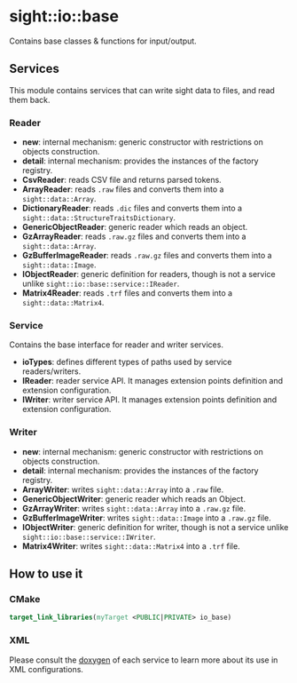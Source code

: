# sight::io::base

Contains base classes & functions for input/output.

## Services

This module contains services that can write sight data to files, and read them back. 


### Reader

- **new**: internal mechanism: generic constructor with restrictions on objects construction.
- **detail**:  internal mechanism: provides the instances of the factory registry.
- **CsvReader**:  reads CSV file and returns parsed tokens.
- **ArrayReader**: reads `.raw` files and converts them into a `sight::data::Array`.
- **DictionaryReader**: reads `.dic` files and converts them into a `sight::data::StructureTraitsDictionary`.
- **GenericObjectReader**: generic reader which reads an object.
- **GzArrayReader**: reads `.raw.gz` files and converts them into a `sight::data::Array`.
- **GzBufferImageReader**: reads `.raw.gz` files and converts them into a `sight::data::Image`.
- **IObjectReader**: generic definition for readers, though is not a service unlike `sight::io::base::service::IReader`.
- **Matrix4Reader**: reads `.trf` files and converts them into a `sight::data::Matrix4`.

### Service

Contains the base interface for reader and writer services. 

- **ioTypes**: defines different types of paths used by service readers/writers.
- **IReader**: reader service API. It manages extension points definition and extension configuration.
- **IWriter**: writer service API. It manages extension points definition and extension configuration.

### Writer

- **new**: internal mechanism: generic constructor with restrictions on objects construction.
- **detail**:  internal mechanism: provides the instances of the factory registry.
- **ArrayWriter**: writes `sight::data::Array` into a `.raw` file.
- **GenericObjectWriter**: generic reader which reads an Object.
- **GzArrayWriter**: writes `sight::data::Array` into a `.raw.gz` file.
- **GzBufferImageWriter**: writes `sight::data::Image` into a `.raw.gz` file.
- **IObjectWriter**: generic definition for writer, though is not a service unlike `sight::io::base::service::IWriter`.
- **Matrix4Writer**: writes `sight::data::Matrix4` into a `.trf` file.

## How to use it

### CMake

```cmake
target_link_libraries(myTarget <PUBLIC|PRIVATE> io_base)
```

### XML

Please consult the [doxygen](https://sight.pages.ircad.fr/sight) of each service to learn more about its use in XML configurations.


